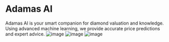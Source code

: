 # Adamas AI

Adamas AI is your smart companion for diamond valuation and knowledge. Using advanced machine learning, we provide accurate price predictions and expert advice.
![image](https://github.com/user-attachments/assets/20b28689-0398-411e-8abb-63089e1f07ea)
![image](https://github.com/user-attachments/assets/3164b3f7-8b2c-4c47-acfc-b422a762c116)
![image](https://github.com/user-attachments/assets/bf0816b8-9dd0-43cd-b0d9-2555a89e66f9)
